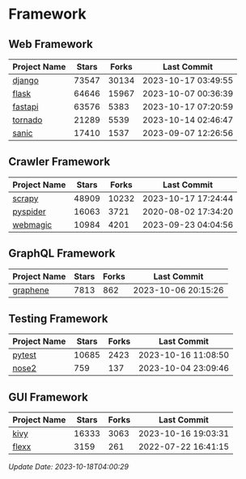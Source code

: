 # Framework

## Web Framework
| Project Name | Stars | Forks | Last Commit |
| ------------ | ----- | ----- | ----------- |
| [django](https://github.com/django/django) | 73547 | 30134 | 2023-10-17 03:49:55 |
| [flask](https://github.com/pallets/flask) | 64646 | 15967 | 2023-10-07 00:36:39 |
| [fastapi](https://github.com/tiangolo/fastapi) | 63576 | 5383 | 2023-10-17 07:20:59 |
| [tornado](https://github.com/tornadoweb/tornado) | 21289 | 5539 | 2023-10-14 02:46:47 |
| [sanic](https://github.com/sanic-org/sanic) | 17410 | 1537 | 2023-09-07 12:26:56 |

## Crawler Framework
| Project Name | Stars | Forks | Last Commit |
| ------------ | ----- | ----- | ----------- |
| [scrapy](https://github.com/scrapy/scrapy) | 48909 | 10232 | 2023-10-17 17:24:44 |
| [pyspider](https://github.com/binux/pyspider) | 16063 | 3721 | 2020-08-02 17:34:20 |
| [webmagic](https://github.com/code4craft/webmagic) | 10984 | 4201 | 2023-09-23 04:04:56 |

## GraphQL Framework
| Project Name | Stars | Forks | Last Commit |
| ------------ | ----- | ----- | ----------- |
| [graphene](https://github.com/graphql-python/graphene) | 7813 | 862 | 2023-10-06 20:15:26 |

## Testing Framework
| Project Name | Stars | Forks | Last Commit |
| ------------ | ----- | ----- | ----------- |
| [pytest](https://github.com/pytest-dev/pytest) | 10685 | 2423 | 2023-10-16 11:08:50 |
| [nose2](https://github.com/nose-devs/nose2) | 759 | 137 | 2023-10-04 23:09:46 |

## GUI Framework
| Project Name | Stars | Forks | Last Commit |
| ------------ | ----- | ----- | ----------- |
| [kivy](https://github.com/kivy/kivy) | 16333 | 3063 | 2023-10-16 19:03:31 |
| [flexx](https://github.com/flexxui/flexx) | 3159 | 261 | 2022-07-22 16:41:15 |

*Update Date: 2023-10-18T04:00:29*